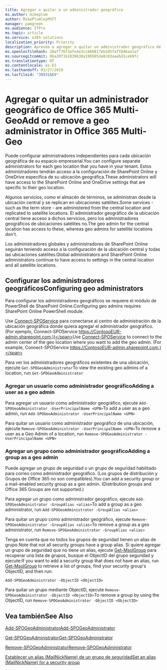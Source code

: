 ```yaml
---
title: Agregar o quitar a un administrador geográfico
ms.author: mikeplum
author: MikePlumleyMSFT
manager: pamgreen
ms.audience: ITPro
ms.topic: article
ms.service: o365-solutions
localization_priority: Priority
description: Aprenda a agregar o quitar un administrador geográfico de Office 365 Multi-Geo.
ms.openlocfilehash: 28af776f3afe4e3cc666817eb2d5faff846aa1af
ms.sourcegitcommit: 8ba20f1b1839630a199585da0c83aaebd1ceb9fc
ms.translationtype: HT
ms.contentlocale: es-ES
ms.lasthandoff: 03/27/2019
ms.locfileid: "30931669"
---
```

# <a name="add-or-remove-a-geo-administrator-in-office-365-multi-geo"></a><span data-ttu-id="4ac1f-103">Agregar o quitar un administrador geográfico de Office 365 Multi-Geo</span><span class="sxs-lookup"><span data-stu-id="4ac1f-103">Add or remove a geo administrator in Office 365 Multi-Geo</span></span>

<span data-ttu-id="4ac1f-104">Puede configurar administradores independientes para cada ubicación geográfica de su espacio empresarial.</span><span class="sxs-lookup"><span data-stu-id="4ac1f-104">You can configure separate administrators for each geo location that you have in your tenant.</span></span> <span data-ttu-id="4ac1f-105">Estos administradores tendrán acceso a la configuración de SharePoint Online y OneDrive específica de su ubicación geográfica.</span><span class="sxs-lookup"><span data-stu-id="4ac1f-105">These administrators will have access to the SharePoint Online and OneDrive settings that are specific to their geo location.</span></span>

<span data-ttu-id="4ac1f-106">Algunos servicios, como el almacén de términos, se administran desde la ubicación central y se replican en ubicaciones satélites.</span><span class="sxs-lookup"><span data-stu-id="4ac1f-106">Some services - such as the term store - are administered from the central location and replicated to satellite locations.</span></span> <span data-ttu-id="4ac1f-107">El administrador geográfico de la ubicación central tiene acceso a dichos servicios, pero los administradores geográficos de ubicaciones satélites no.</span><span class="sxs-lookup"><span data-stu-id="4ac1f-107">The geo admin for the central location has access to these, whereas geo admins for satellite locations don't.</span></span>

<span data-ttu-id="4ac1f-108">Los administradores globales y administradores de SharePoint Online seguirán teniendo acceso a la configuración de la ubicación central y todas las ubicaciones satélites.</span><span class="sxs-lookup"><span data-stu-id="4ac1f-108">Global administrators and SharePoint Online administrators continue to have access to settings in the central location and all satellite locations.</span></span>

## <a name="configuring-geo-administrators"></a><span data-ttu-id="4ac1f-109">Configurar los administradores geográficos</span><span class="sxs-lookup"><span data-stu-id="4ac1f-109">Configuring geo administrators</span></span>

<span data-ttu-id="4ac1f-110">Para configurar los administradores geográficos se requiere el módulo de PowerShell de SharePoint Online.</span><span class="sxs-lookup"><span data-stu-id="4ac1f-110">Configuring geo admins requires SharePoint Online PowerShell module.</span></span>

<span data-ttu-id="4ac1f-111">Use [Connect-SPOService](https://docs.microsoft.com/powershell/module/sharepoint-online/Connect-SPOService) para conectarse al centro de administración de la ubicación geográfica donde quiera agregar el administrador geográfico. (Por ejemplo, Connect-SPOService  https://ContosoEUR-admin.sharepoint.com.))</span><span class="sxs-lookup"><span data-stu-id="4ac1f-111">Use [Connect-SPOService](https://docs.microsoft.com/powershell/module/sharepoint-online/Connect-SPOService) to connect to the admin center of the geo location where you want to add the geo admin. (For example, Connect-SPOService  https://ContosoEUR-admin.sharepoint.com.)</span></span>

<span data-ttu-id="4ac1f-112">Para ver los administradores geográficos existentes de una ubicación, ejecute `Get-SPOGeoAdministrator`</span><span class="sxs-lookup"><span data-stu-id="4ac1f-112">To view the existing geo admins of a location, run `Get-SPOGeoAdministrator`</span></span>

### <a name="adding-a-user-as-a-geo-admin"></a><span data-ttu-id="4ac1f-113">Agregar un usuario como administrador geográfico</span><span class="sxs-lookup"><span data-stu-id="4ac1f-113">Adding a user as a geo admin</span></span>

<span data-ttu-id="4ac1f-114">Para agregar un usuario como administrador geográfico, ejecute `Add-SPOGeoAdministrator -UserPrincipalName <UPN>`</span><span class="sxs-lookup"><span data-stu-id="4ac1f-114">To add a user as a geo admin, run `Add-SPOGeoAdministrator -UserPrincipalName <UPN>`</span></span>

<span data-ttu-id="4ac1f-115">Para quitar un usuario como administrador geográfico de una ubicación, ejecute  `Remove-SPOGeoAdministrator -UserPrincipalName <UPN>`</span><span class="sxs-lookup"><span data-stu-id="4ac1f-115">To remove a user as a Geo Admin of a location, run  `Remove-SPOGeoAdministrator -UserPrincipalName <UPN>`</span></span>

### <a name="adding-a-group-as-a-geo-admin"></a><span data-ttu-id="4ac1f-116">Agregar un grupo como administrador geográfico</span><span class="sxs-lookup"><span data-stu-id="4ac1f-116">Adding a group as a geo admin</span></span>

<span data-ttu-id="4ac1f-117">Puede agregar un grupo de seguridad o un grupo de seguridad habilitado para correo como administrador geográfico. (Los grupos de distribución y Grupos de Office 365 no son compatibles).</span><span class="sxs-lookup"><span data-stu-id="4ac1f-117">You can add a security group or a mail-enabled security group as a geo admin. (Distribution groups and Office 365 Groups are not supported.)</span></span>

<span data-ttu-id="4ac1f-118">Para agregar un grupo como administrador geográfico, ejecute `Add-SPOGeoAdministrator -GroupAlias <alias>`</span><span class="sxs-lookup"><span data-stu-id="4ac1f-118">To add a group as a geo administrator, run `Add-SPOGeoAdministrator -GroupAlias <alias>`</span></span>

<span data-ttu-id="4ac1f-119">Para quitar un grupo como administrador geográfico, ejecute `Remove-SPOGeoAdministrator -GroupAlias <alias>`</span><span class="sxs-lookup"><span data-stu-id="4ac1f-119">To remove a group as a geo administrator, run `Remove-SPOGeoAdministrator -GroupAlias <alias>`</span></span>

<span data-ttu-id="4ac1f-120">Tenga en cuenta que no todos los grupos de seguridad tienen un alias de grupo.</span><span class="sxs-lookup"><span data-stu-id="4ac1f-120">Note that not all security groups have a group alias.</span></span> <span data-ttu-id="4ac1f-121">Si quiere agregar un grupo de seguridad que no tiene un alias, ejecute [Get-MsolGroup](https://docs.microsoft.com/es-ES/powershell/module/msonline/get-msolgroup) para recuperar una lista de grupos, busque el ObjectID del grupo seguridad y ejecute:</span><span class="sxs-lookup"><span data-stu-id="4ac1f-121">If you want to add a security group that does not have an alias, run [Get-MsolGroup](https://docs.microsoft.com/es-ES/powershell/module/msonline/get-msolgroup) to retrieve a list of groups, find your security group's ObjectID, and then run:</span></span>

`Add-SPOGeoAdministrator -ObjectID <ObjectID>`

<span data-ttu-id="4ac1f-122">Para quitar un grupo mediante ObjectID, ejecute `Remove-SPOGeoAdministrator -ObjectID <ObjectID>`</span><span class="sxs-lookup"><span data-stu-id="4ac1f-122">To remove a group by using the ObjectID, run `Remove-SPOGeoAdministrator -ObjectID <ObjectID>`</span></span>

## <a name="see-also"></a><span data-ttu-id="4ac1f-123">Vea también</span><span class="sxs-lookup"><span data-stu-id="4ac1f-123">See Also</span></span>

[<span data-ttu-id="4ac1f-124">Add-SPOGeoAdministrator</span><span class="sxs-lookup"><span data-stu-id="4ac1f-124">Add-SPOGeoAdministrator</span></span>](https://docs.microsoft.com/powershell/module/sharepoint-online/add-spogeoadministrator)

[<span data-ttu-id="4ac1f-125">Get-SPOGeoAdministrator</span><span class="sxs-lookup"><span data-stu-id="4ac1f-125">Get-SPOGeoAdministrator</span></span>](https://docs.microsoft.com/powershell/module/sharepoint-online/get-spogeoadministrator)

[<span data-ttu-id="4ac1f-126">Remove-SPOGeoAdministrator</span><span class="sxs-lookup"><span data-stu-id="4ac1f-126">Remove-SPOGeoAdministrator</span></span>](https://docs.microsoft.com/powershell/module/sharepoint-online/remove-spogeoadministrator)

[<span data-ttu-id="4ac1f-127">Establecer un alias (MailNickName) de un grupo de seguridad</span><span class="sxs-lookup"><span data-stu-id="4ac1f-127">Set an alias (MailNickName) for a security group</span></span>](https://docs.microsoft.com/es-ES/powershell/module/azuread/set-azureadgroup)